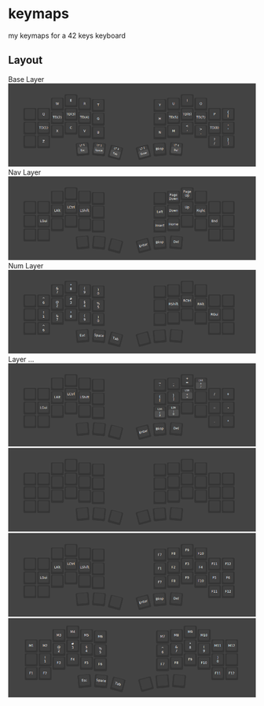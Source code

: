 # keymaps
my keymaps for a 42 keys keyboard

## Layout
Base Layer
![](img/layout_1.png)
Nav Layer
![](img/layout_2.png)
Num Layer
![](img/layout_3.png)
Layer ...
![](img/layout_4.png)
![](img/layout_5.png)
![](img/layout_6.png)
![](img/layout_7.png)
